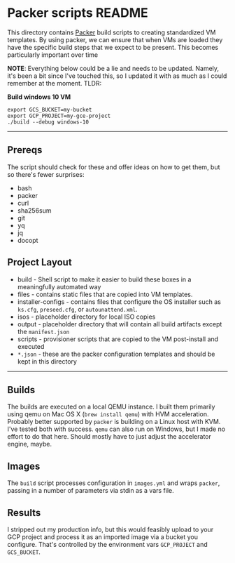 # Packer scripts README
<!-- # spellchecker: disable -->

This directory contains [Packer](https://www.packer.io/) build scripts to creating standardized VM templates.
By using packer, we can ensure that when VMs are loaded they have the specific build steps that we expect to
be present. This becomes particularly important over time


**NOTE**: Everything below could be a lie and needs to be updated. Namely, it's been a bit since I've touched this, so I updated it with as much as I could remember at the moment. TLDR:

**Build windows 10 VM**

```
export GCS_BUCKET=my-bucket
export GCP_PROJECT=my-gce-project
./build --debug windows-10
```

-----

## Prereqs

The script should check for these and offer ideas on how to get them, but so there's fewer surprises:


- bash
- packer
- curl
- sha256sum
- git
- yq
- jq
- docopt

## Project Layout

* build - Shell script to make it easier to build these boxes in a meaningfully automated way
* files - contains static files that are copied into VM templates.
* installer-configs - contains files that configure the OS installer such as
  `ks.cfg`, `preseed.cfg`, or `autounattend.xml`.
* isos - placeholder directory for local ISO copies
* output - placeholder directory that will contain all build artifacts except the `manifest.json`
* scripts - provisioner scripts that are copied to the VM post-install and executed
* `*.json` - these are the packer configuration templates and should be kept in this directory

---

## Builds

The builds are executed on a local QEMU instance. I built them primarily using qemu on Mac OS X (`brew install qemu`) with HVM acceleration. Probably better supported by `packer` is building on a Linux host with KVM. I've tested both with success. `qemu` can also run on Windows, but I made no effort to do that here. Should mostly have to just adjust the accelerator engine, maybe.

## Images

The `build` script processes configuration in `images.yml` and wraps `packer`, passing in a number of parameters via stdin as a vars file.

## Results

I stripped out my production info, but this would feasibly upload to your GCP project and process it as an imported image via a bucket you configure. That's controlled by the environment vars `GCP_PROJECT` and `GCS_BUCKET`.

